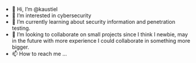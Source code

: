 - 👋 Hi, I’m @kaustiel
- 👀 I’m interested in cybersecurity
- 🌱 I’m currently learning about security information and penetration testing.
- 💞️ I’m looking to collaborate on small projects since I think I newbie, may in the future with more experience I could collaborate in something more bigger.
- 📫 How to reach me ...

<!---
kaustiel/kaustiel is a ✨ special ✨ repository because its `README.md` (this file) appears on your GitHub profile.
You can click the Preview link to take a look at your changes.
--->
